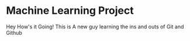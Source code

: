 # Machine Learning Project 
Hey How's it Going! This is A new guy learning the ins and outs of Git and Github